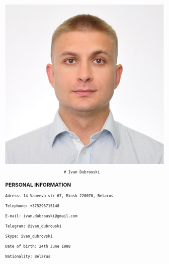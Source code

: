 ![Ivan Dubrouski](./images/1.jpg)

                              # Ivan Dubrouski

### PERSONAL INFORMATION

```
Adress: 14 Vaneeva str 67, Minsk 220070, Belarus

Telephone: +375295715148

E-mail: ivan.dubrouski@gmail.com

Telegram: @ivan_dubrouski

Skype: ivan_dubrovski

Date of birth: 24th June 1988

Nationality: Belarus

```
